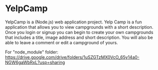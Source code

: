 # YelpCamp
YelpCamp is a (Node.js) web application project.
Yelp Camp is a fun application that allows you to view campgrounds with a short description.
 Once you login or signup you can begin to create your own campgrounds that includes a title, image address and short description.
 You will also be able to leave a comment or edit a campground of yours.


For "node_module" folder: https://drive.google.com/drive/folders/1uSZGTzMX0VcO_65y14a0-NGW6gaWbRxL?usp=sharing
